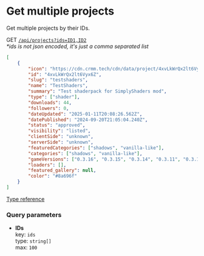 # Get multiple projects
Get multiple projects by their IDs.

GET [`/api/projects?ids=ID1,ID2`](/api/projects?ids=4xvLkWrQx2lt6Vyx6Z) \
_*ids is not json encoded, it's just a comma separated list_
```json
[
    {
        "icon": "https://cdn.crmm.tech/cdn/data/project/4xvLkWrQx2lt6Vyx6Z/ls2JTf78WZg8XCv8qx_128.webp",
        "id": "4xvLkWrQx2lt6Vyx6Z",
        "slug": "testshaders",
        "name": "TestShaders",
        "summary": "Test shaderpack for SimplyShaders mod",
        "type": ["shader"],
        "downloads": 44,
        "followers": 0,
        "dateUpdated": "2025-01-11T20:08:26.562Z",
        "datePublished": "2024-09-20T21:05:04.240Z",
        "status": "approved",
        "visibility": "listed",
        "clientSide": "unknown",
        "serverSide": "unknown",
        "featuredCategories": ["shadows", "vanilla-like"],
        "categories": ["shadows", "vanilla-like"],
        "gameVersions": ["0.3.16", "0.3.15", "0.3.14", "0.3.11", "0.3.1"],
        "loaders": [],
        "featured_gallery": null,
        "color": "#8a696f"
    }
]
```
[Type reference](/packages/utils/src/types/api/index.ts#L142)

### Query parameters
- **IDs** \
    key: `ids` \
    type: `string[]` \
    max: `100`

